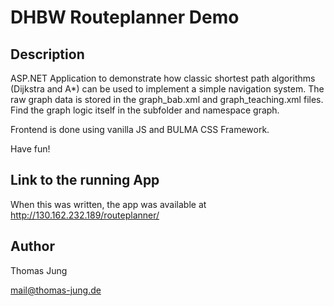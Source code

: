 # DHBW Routeplanner Demo

## Description

ASP.NET Application to demonstrate how classic shortest path algorithms (Dijkstra and A*) can be used to implement a simple navigation system. The raw graph data is stored in the graph_bab.xml and graph_teaching.xml files. Find the graph logic itself in the subfolder and namespace graph. 

Frontend is done using vanilla JS and BULMA CSS Framework. 

Have fun!

## Link to the running App

When this was written, the app was available at http://130.162.232.189/routeplanner/

## Author
Thomas Jung

mail@thomas-jung.de
